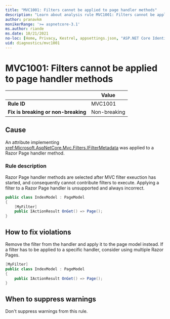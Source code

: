 ```yaml
---
title: "MVC1001: Filters cannot be applied to page handler methods"
description: "Learn about analysis rule MVC1001: Filters cannot be applied to page handler methods"
author: pranavkm
monikerRange: '>= aspnetcore-3.1'
ms.author: riande
ms.date: 10/21/2021
no-loc: [Home, Privacy, Kestrel, appsettings.json, "ASP.NET Core Identity", cookie, Cookie, Blazor, "Blazor Server", "Blazor WebAssembly", "Identity", "Let's Encrypt", Razor, SignalR]
uid: diagnostics/mvc1001
---
```

# MVC1001: Filters cannot be applied to page handler methods

| | Value |
|-|-|
| **Rule ID** |MVC1001|
| **Fix is breaking or non-breaking** |Non-breaking|

## Cause

An attribute implementing <xref:Microsoft.AspNetCore.Mvc.Filters.IFilterMetadata> was applied to a Razor Page handler method.

### Rule description

Razor Page handler methods are selected after MVC filter exeuction has started, and consequently cannot contribute filters to execute. Applying a filter to a Razor Page handler is unsupported and always incorrect.

```csharp
public class IndexModel : PageModel
{
    [MyFilter]
    public IActionResult OnGet() => Page();
}
```

## How to fix violations

Remove the filter from the handler and apply it to the page model instead. If a filter has to be applied to a specific handler, consider using multiple Razor Pages.

```csharp
[MyFilter]
public class IndexModel : PageModel
{
    public IActionResult OnGet() => Page();
}
```

## When to suppress warnings

Don't suppress warnings from this rule.
